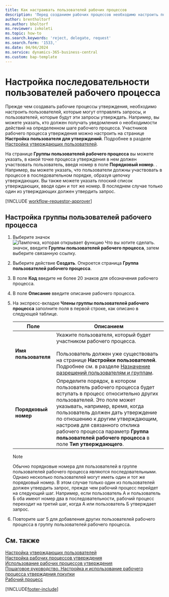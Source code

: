 ```yaml
---
title: Как настраивать пользователей рабочих процессов
description: 'Перед созданием рабочих процессов необходимо настроить пользователей, которые будут в них участвовать, на странице "Настройка пользователя для утверждений".'
author: brentholtorf
ms.author: bholtorf
ms.reviewer: ivkoleti
ms.topic: how-to
ms.search.keywords: 'reject, delegate, request'
ms.search.form: '1533,'
ms.date: 04/04/2024
ms.service: dynamics-365-business-central
ms.custom: bap-template
---
```

# Настройка последовательности пользователей рабочего процесса

Прежде чем создавать рабочие процессы утверждения, необходимо настроить пользователей, которые могут отправлять запросы, и пользователей, которые будут эти запросы утверждать. Например, вы можете указать, кто должен получать уведомления о необходимости действий на определенном шаге рабочего процесса. Участников рабочего процесса утверждения можно настроить на странице **Настройка пользователя для утверждений**. Подробнее в разделе [Настройка утверждающих пользователей](across-how-to-set-up-approval-users.md).

На странице **Группы пользователей рабочего процесса** вы можете указать, в какой точке процесса утверждения в нем должен участвовать пользователь, введя номер в поле **Порядковый номер**. . Например, вы можете указать, что пользователи должны участвовать в процессе в последовательном порядке, образуя цепочку утверждающих. Вы также можете указать плоский список утверждающих, вводя один и тот же номер. В последнем случае только один из утверждающих должен утвердить запрос.

[!INCLUDE [workflow-requestor-approver](includes/workflow-requestor-approver.md)]

## Настройка группы пользователей рабочего процесса

1. Выберите значок ![Лампочка, которая открывает функцию Что вы хотите сделать.](media/ui-search/search_small.png "Что вы хотите сделать") значок, введите **Группы пользователей рабочего процесса**, затем выберите связанную ссылку.  
2. Выберите действие **Создать**. Откроется страница **Группа пользователей рабочего процесса**.  
3. В поле **Код** введите не более 20 знаков для обозначения рабочего процесса.  
4. В поле **Описание** введите описание рабочего процесса.  
5. На экспресс-вкладке **Члены группы пользователей рабочего процесса** заполните поля в первой строке, как описано в следующей таблице.  

   |Поле|Описанием|
   |-----|-----------|
   |**Имя пользователя**|Укажите пользователя, который будет участником рабочего процесса.<br /><br /> Пользователь должен уже существовать на странице **Настройки пользователей**. Подробнее см. в разделе [Назначение разрешений пользователям и группам](ui-define-granular-permissions.md).|
   |**Порядковый номер**|Определите порядок, в котором пользователь рабочего процесса будет вступать в процесс относительно других пользователей. Это поле может указывать, например, время, когда пользователь должен дать утверждение по отношению к другим утверждающим, настроив для связанного отклика рабочего процесса параметр **Группа пользователей рабочего процесса** в поле **Тип утверждающего**.|

   > [!NOTE]
   > Обычно порядковые номера для пользователей в группе пользователей рабочего процесса являются последовательными. Однако несколько пользователей могут иметь один и тот же порядковый номер. В этом случае только один из пользователей должен утвердить запрос, прежде чем рабочий процесс перейдет на следующий шаг. Например, если пользователь A и пользователь Б оба имеют номер два в последовательности, рабочий процесс переходит на третий шаг, когда A или пользователь Б утверждает запрос.
6. Повторите шаг 5 для добавления других пользователей рабочего процесса в группу пользователей рабочего процесса.  

## См. также

[Настройка утверждающих пользователей](across-how-to-set-up-approval-users.md)  
[Настройка рабочих процессов утверждения](across-set-up-workflows.md)  
[Использование рабочих процессов утверждения](across-use-workflows.md)  
[Пошаговое руководство. Настройка и использование рабочего процесса утверждения покупки](walkthrough-setting-up-and-using-a-purchase-approval-workflow.md)  
[Рабочий процесс](across-workflow.md)  

[!INCLUDE[footer-include](includes/footer-banner.md)]

